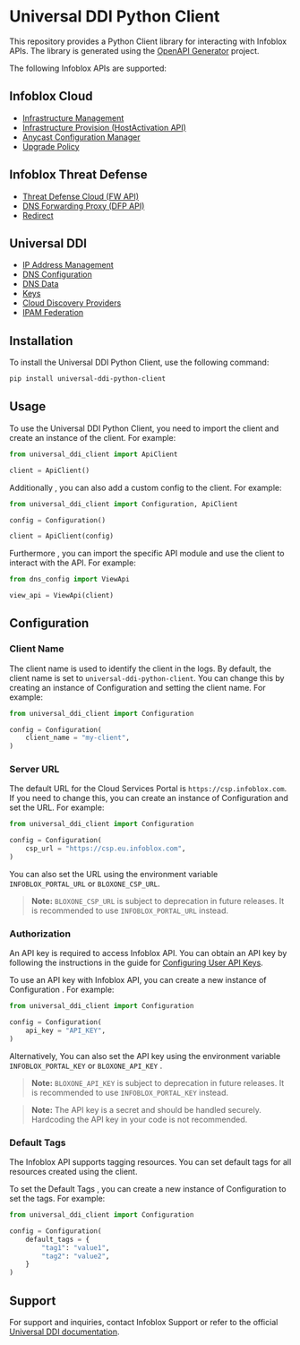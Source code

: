 # Universal DDI Python Client

This repository provides a Python Client library for interacting with Infoblox APIs. The library is generated using the [OpenAPI Generator](https://openapi-generator.tech) project.

The following Infoblox APIs are supported:

## Infoblox Cloud
- [Infrastructure Management](https://github.com/infobloxopen/universal-ddi-python-client/blob/main/src/infra_mgmt/README.md)
- [Infrastructure Provision (HostActivation API)](https://github.com/infobloxopen/universal-ddi-python-client/blob/main/src/infra_provision/README.md)
- [Anycast Configuration Manager](https://github.com/infobloxopen/universal-ddi-python-client/blob/main/src/anycast/README.md)
- [Upgrade Policy](https://github.com/infobloxopen/universal-ddi-python-client/blob/main/src/upgrade_policy/README.md)

## Infoblox Threat Defense
- [Threat Defense Cloud (FW API)](https://github.com/infobloxopen/universal-ddi-python-client/blob/main/src/fw/README.md)
- [DNS Forwarding Proxy (DFP API)](https://github.com/infobloxopen/universal-ddi-python-client/blob/main/src/dfp/README.md)
- [Redirect](https://github.com/infobloxopen/universal-ddi-python-client/blob/main/src/redirect/README.md)

## Universal DDI
- [IP Address Management](https://github.com/infobloxopen/universal-ddi-python-client/blob/main/src/ipam/README.md)
- [DNS Configuration](https://github.com/infobloxopen/universal-ddi-python-client/blob/main/src/dns_config/README.md)
- [DNS Data](https://github.com/infobloxopen/universal-ddi-python-client/blob/main/src/dns_data/README.md)
- [Keys](https://github.com/infobloxopen/universal-ddi-python-client/blob/main/src/keys/README.md)
- [Cloud Discovery Providers](https://github.com/infobloxopen/universal-ddi-python-client/blob/main/src/cloud_discovery/README.md)
- [IPAM Federation](https://github.com/infobloxopen/universal-ddi-python-client/blob/main/src/ipam_federation/README.md)

## Installation

To install the Universal DDI Python Client, use the following command:

```bash
pip install universal-ddi-python-client
```

## Usage


To use the Universal DDI Python Client, you need to import the client and create an instance of the client. For example:

```python
from universal_ddi_client import ApiClient

client = ApiClient()
```

Additionally , you can also add a custom config to the client. For example:

```python
from universal_ddi_client import Configuration, ApiClient

config = Configuration()

client = ApiClient(config)
```

Furthermore , you can import the specific API module and use the client to interact with the API. For example:

```python
from dns_config import ViewApi

view_api = ViewApi(client)
```

## Configuration

### Client Name

The client name is used to identify the client in the logs. By default, the client name is set to `universal-ddi-python-client`. You can change this by creating an instance of Configuration and setting the client name. For example:

```python
from universal_ddi_client import Configuration

config = Configuration(
    client_name = "my-client",
)
```

### Server URL

The default URL for the Cloud Services Portal is `https://csp.infoblox.com`. If you need to change this, you can create an instance of Configuration and set the URL. For example:

```python
from universal_ddi_client import Configuration

config = Configuration(
    csp_url = "https://csp.eu.infoblox.com",
)
```

You can also set the URL using the environment variable `INFOBLOX_PORTAL_URL` or `BLOXONE_CSP_URL`.

> **Note:** `BLOXONE_CSP_URL` is subject to deprecation in future releases. It is recommended to use `INFOBLOX_PORTAL_URL` instead.


### Authorization

An API key is required to access Infoblox API. You can obtain an API key by following the instructions in the guide for [Configuring User API Keys](https://docs.infoblox.com/space/BloxOneCloud/35430405/Configuring+User+API+Keys).

To use an API key with Infoblox API, you can create a new instance of Configuration . For example:

```python
from universal_ddi_client import Configuration

config = Configuration(
    api_key = "API_KEY",
)
```

Alternatively, You can also set the API key using the environment variable `INFOBLOX_PORTAL_KEY` or `BLOXONE_API_KEY` .

> **Note:** `BLOXONE_API_KEY` is subject to deprecation in future releases. It is recommended to use `INFOBLOX_PORTAL_KEY` instead.

> **Note:** The API key is a secret and should be handled securely. Hardcoding the API key in your code is not recommended.

### Default Tags

The Infoblox API supports tagging resources. You can set default tags for all resources created using the client. 

To set the Default Tags , you can create a new instance of Configuration to set the tags. For example:

```python
from universal_ddi_client import Configuration

config = Configuration(
    default_tags = {
        "tag1": "value1",
        "tag2": "value2",
    }
)
```

## Support 

For support and inquiries, contact Infoblox Support or refer to the official [Universal DDI documentation](https://csp.infoblox.com/apidoc).